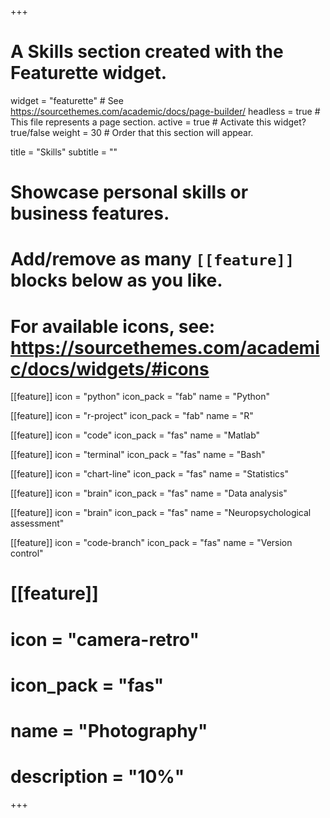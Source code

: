 +++
# A Skills section created with the Featurette widget.
widget = "featurette"  # See https://sourcethemes.com/academic/docs/page-builder/
headless = true  # This file represents a page section.
active = true  # Activate this widget? true/false
weight = 30  # Order that this section will appear.

title = "Skills"
subtitle = ""

# Showcase personal skills or business features.
# 
# Add/remove as many `[[feature]]` blocks below as you like.
# 
# For available icons, see: https://sourcethemes.com/academic/docs/widgets/#icons

[[feature]]
  icon = "python"
  icon_pack = "fab"
  name = "Python"
 
[[feature]]
  icon = "r-project"
  icon_pack = "fab"
  name = "R"

[[feature]]
  icon = "code"
  icon_pack = "fas"
  name = "Matlab"

[[feature]]
  icon = "terminal"
  icon_pack = "fas"
  name = "Bash"

[[feature]]
  icon = "chart-line"
  icon_pack = "fas"
  name = "Statistics"

[[feature]]
  icon = "brain"
  icon_pack = "fas"
  name = "Data analysis"

[[feature]]
  icon = "brain"
  icon_pack = "fas"
  name = "Neuropsychological assessment"

[[feature]]
  icon = "code-branch"
  icon_pack = "fas"
  name = "Version control"

# [[feature]]
#  icon = "camera-retro"
#  icon_pack = "fas"
#  name = "Photography"
#  description = "10%"

+++
